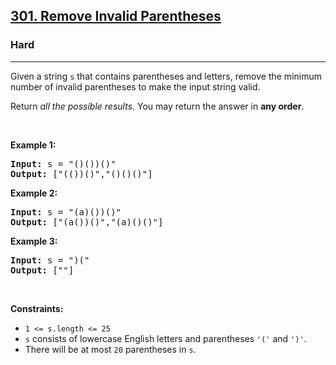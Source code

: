 <h2><a href="https://leetcode.com/problems/remove-invalid-parentheses/">301. Remove Invalid Parentheses</a></h2><h3>Hard</h3><hr><div><p>Given a string <code>s</code> that contains parentheses and letters, remove the minimum number of invalid parentheses to make the input string valid.</p>

<p>Return <em>all the possible results</em>. You may return the answer in <strong>any order</strong>.</p>

<p>&nbsp;</p>
<p><strong>Example 1:</strong></p>

<pre><strong>Input:</strong> s = "()())()"
<strong>Output:</strong> ["(())()","()()()"]
</pre>

<p><strong>Example 2:</strong></p>

<pre><strong>Input:</strong> s = "(a)())()"
<strong>Output:</strong> ["(a())()","(a)()()"]
</pre>

<p><strong>Example 3:</strong></p>

<pre><strong>Input:</strong> s = ")("
<strong>Output:</strong> [""]
</pre>

<p>&nbsp;</p>
<p><strong>Constraints:</strong></p>

<ul>
	<li><code>1 &lt;= s.length &lt;= 25</code></li>
	<li><code>s</code> consists of lowercase English letters and parentheses <code>'('</code> and <code>')'</code>.</li>
	<li>There will be at most <code>20</code> parentheses in <code>s</code>.</li>
</ul>
</div>
